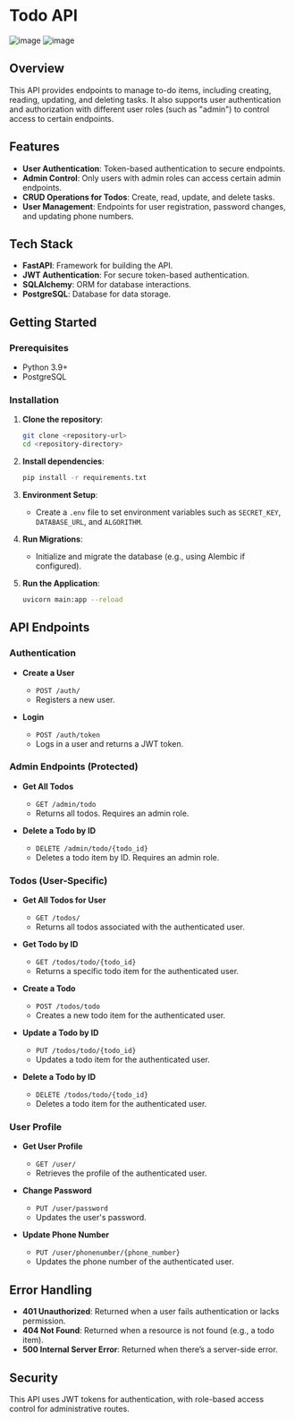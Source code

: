 # Todo API
![image](https://github.com/user-attachments/assets/08f3c165-deff-4ed2-b790-973471658962)
![image](https://github.com/user-attachments/assets/8e707bde-c481-47cf-8906-43c5b6a5a91a)



## Overview

This API provides endpoints to manage to-do items, including creating, reading, updating, and deleting tasks. It also supports user authentication and authorization with different user roles (such as "admin") to control access to certain endpoints.

## Features

- **User Authentication**: Token-based authentication to secure endpoints.
- **Admin Control**: Only users with admin roles can access certain admin endpoints.
- **CRUD Operations for Todos**: Create, read, update, and delete tasks.
- **User Management**: Endpoints for user registration, password changes, and updating phone numbers.

## Tech Stack

- **FastAPI**: Framework for building the API.
- **JWT Authentication**: For secure token-based authentication.
- **SQLAlchemy**: ORM for database interactions.
- **PostgreSQL**: Database for data storage.

## Getting Started

### Prerequisites

- Python 3.9+
- PostgreSQL

### Installation

1. **Clone the repository**:
    ```bash
    git clone <repository-url>
    cd <repository-directory>
    ```

2. **Install dependencies**:
    ```bash
    pip install -r requirements.txt
    ```

3. **Environment Setup**:
   - Create a `.env` file to set environment variables such as `SECRET_KEY`, `DATABASE_URL`, and `ALGORITHM`.

4. **Run Migrations**:
   - Initialize and migrate the database (e.g., using Alembic if configured).

5. **Run the Application**:
   ```bash
   uvicorn main:app --reload
   ```

## API Endpoints

### Authentication

- **Create a User**  
  - `POST /auth/`
  - Registers a new user.

- **Login**  
  - `POST /auth/token`
  - Logs in a user and returns a JWT token.

### Admin Endpoints (Protected)

- **Get All Todos**  
  - `GET /admin/todo`
  - Returns all todos. Requires an admin role.

- **Delete a Todo by ID**  
  - `DELETE /admin/todo/{todo_id}`
  - Deletes a todo item by ID. Requires an admin role.

### Todos (User-Specific)

- **Get All Todos for User**  
  - `GET /todos/`
  - Returns all todos associated with the authenticated user.

- **Get Todo by ID**  
  - `GET /todos/todo/{todo_id}`
  - Returns a specific todo item for the authenticated user.

- **Create a Todo**  
  - `POST /todos/todo`
  - Creates a new todo item for the authenticated user.

- **Update a Todo by ID**  
  - `PUT /todos/todo/{todo_id}`
  - Updates a todo item for the authenticated user.

- **Delete a Todo by ID**  
  - `DELETE /todos/todo/{todo_id}`
  - Deletes a todo item for the authenticated user.

### User Profile

- **Get User Profile**  
  - `GET /user/`
  - Retrieves the profile of the authenticated user.

- **Change Password**  
  - `PUT /user/password`
  - Updates the user's password.

- **Update Phone Number**  
  - `PUT /user/phonenumber/{phone_number}`
  - Updates the phone number of the authenticated user.

## Error Handling

- **401 Unauthorized**: Returned when a user fails authentication or lacks permission.
- **404 Not Found**: Returned when a resource is not found (e.g., a todo item).
- **500 Internal Server Error**: Returned when there’s a server-side error.

## Security

This API uses JWT tokens for authentication, with role-based access control for administrative routes.
